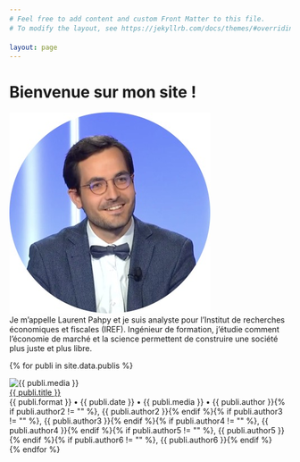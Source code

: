 ```yaml
---
# Feel free to add content and custom Front Matter to this file.
# To modify the layout, see https://jekyllrb.com/docs/themes/#overriding-theme-defaults

layout: page
---
```


<h1>Bienvenue sur mon site !</h1>
<div class="intro-container">
  <div class="profile-picture-container">
    <img src="assets/img/pahpy.jpg" alt="Profile picture Laurent Pahpy">
  </div>
  <div class="welcome-message-container">
    Je m’appelle Laurent Pahpy et je suis analyste pour l’Institut de recherches économiques et fiscales (IREF). Ingénieur de formation, j’étudie comment l’économie de marché et la science permettent de construire une société plus juste et plus libre. 
  </div>
</div>

{% for publi in site.data.publis %}
  <div class="publi-container">
    <div class="media-logo-container">
      <img class="media-logo" src="assets/img/{{ publi.media }}.png" alt="{{ publi.media }}">
    </div>
    <div class="publi-info-container">
      <a href="{{ publi.url }}" target="_blank">{{ publi.title }}</a><br>
      <span class="description">{{ publi.format }} • {{ publi.date }} • {{ publi.media }} • {{ publi.author }}{% if publi.author2 != "" %}, {{ publi.author2 }}{% endif %}{% if publi.author3 != "" %}, {{ publi.author3 }}{% endif %}{% if publi.author4 != "" %}, {{ publi.author4 }}{% endif %}{% if publi.author5 != "" %}, {{ publi.author5 }}{% endif %}{% if publi.author6 != "" %}, {{ publi.author6 }}{% endif %}</span>
    </div>
  </div>
{% endfor %}